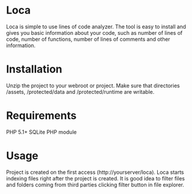 # Loca

Loca is simple to use lines of code analyzer. The tool is easy to install and
gives you basic information about your code, such as number of lines of code,
number of functions, number of lines of comments and other information.

# Installation

Unzip the project to your webroot or project.
Make sure that directories /assets, /protected/data and /protected/runtime
are writable.

# Requirements
PHP 5.1+
SQLite PHP module

# Usage
Project is created on the first access (http://yourserver/loca). Loca starts
indexing files right after the project is created. It is good idea to filter
files and folders coming from third parties clicking filter button in file
explorer.